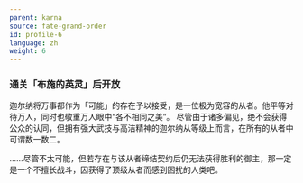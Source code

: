 ```yaml
---
parent: karna
source: fate-grand-order
id: profile-6
language: zh
weight: 6
---
```


### 通关「布施的英灵」后开放

迦尔纳将万事都作为「可能」的存在予以接受，是一位极为宽容的从者。他平等对待万人，同时也敬重万人眼中“各不相同之美”。
尽管由于诸多偏见，绝不会获得公众的认同，但拥有强大武技与高洁精神的迦尔纳从等级上而言，在所有的从者中可谓数一数二。

……尽管不太可能，但若存在与该从者缔结契约后仍无法获得胜利的御主，那一定是一个不擅长战斗，因获得了顶级从者而感到困扰的人类吧。
